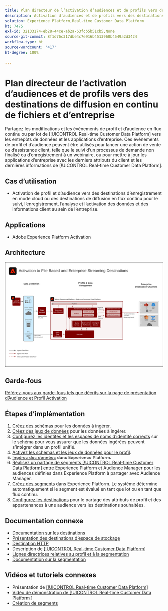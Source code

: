 ```yaml
---
title: Plan directeur de l’activation d’audiences et de profils vers des destinations de diffusion en continu de fichiers et d’entreprise
description: Activation d’audiences et de profils vers des destinations d’entreprise
solution: Experience Platform,Real-time Customer Data Platform
kt: 7475
exl-id: 32133174-eb28-44ce-ab2a-63fcb5b51cb5,None
source-git-commit: 8f1d76c317dbe4c7e916b4513960b4549a2d3424
workflow-type: ht
source-wordcount: '417'
ht-degree: 100%

---
```


# Plan directeur de l’activation d’audiences et de profils vers des destinations de diffusion en continu de fichiers et d’entreprise

Partagez les modifications et les événements de profil et d’audience en flux continu ou par lot de [!UICONTROL Real-time Customer Data Platform] vers les entrepôts de données et les applications d’entreprise. Ces événements de profil et d’audience peuvent être utilisés pour lancer une action de vente ou d’assistance client, telle que le suivi d’un processus de demande non finalisé ou d’enregistrement à un webinaire, ou pour mettre à jour les applications d’entreprise avec les derniers attributs du client et les dernières informations de [!UICONTROL Real-time Customer Data Platform].

## Cas d’utilisation

* Activation de profil et d’audience vers des destinations d’enregistrement en mode cloud ou des destinations de diffusion en flux continu pour le suivi, l’enregistrement, l’analyse et l’activation des données et des informations client au sein de l’entreprise.

## Applications

* Adobe Experience Platform Activation

## Architecture

<img src="assets/enterprise_destination_activation.svg" alt="Architecture de référence pour le scénario d’activation en entreprise" style="border:1px solid #4a4a4a" />


## Garde-fous

[Référez-vous aux garde-fous tels que décrits sur la page de présentation d’Audience et Profil Activation](overview.md)

## Étapes d’implémentation

1. [Créez des schémas](https://experienceleague.adobe.com/docs/platform-learn/tutorials/schemas/create-a-schema.html?lang=fr) pour les données à ingérer.
1. [Créez des jeux de données](https://experienceleague.adobe.com/docs/platform-learn/tutorials/data-ingestion/create-datasets-and-ingest-data.html?lang=fr) pour les données à ingérer.
1. [Configurez les identités et les espaces de noms d’identité corrects](https://experienceleague.adobe.com/docs/platform-learn/tutorials/identities/label-ingest-and-verify-identity-data.html?lang=fr) sur le schéma pour vous assurer que les données ingérées peuvent s’intégrer dans un profil unifié.
1. [Activez les schémas et les jeux de données pour le profil](https://experienceleague.adobe.com/docs/platform-learn/tutorials/profiles/bring-data-into-the-real-time-customer-profile.html?lang=fr).
1. [Ingérez des données](https://experienceleague.adobe.com/?recommended=ExperiencePlatform-D-1-2020.1.dataingestion&amp;lang=fr) dans Experience Platform.
1. [Réalisez un partage de segments [!UICONTROL Real-time Customer Data Platform] entre ](https://www.adobe.com/go/audiences)Experience Platform et Audience Manager pour les audiences définies dans Experience Platform à partager avec Audience Manager.
1. [Créez des segments](https://experienceleague.adobe.com/docs/platform-learn/tutorials/segments/create-segments.html?lang=fr) dans Experience Platform. Le système détermine automatiquement si le segment est évalué en tant que lot ou en tant que flux continu.
1. [Configurez les destinations](https://experienceleague.adobe.com/docs/platform-learn/tutorials/destinations/create-destinations-and-activate-data.html?lang=fr) pour le partage des attributs de profil et des appartenances à une audience vers les destinations souhaitées.

## Documentation connexe

* [Documentation sur les destinations](https://experienceleague.adobe.com/docs/experience-platform/destinations/catalog/overview.html?lang=fr)
* [Présentation des destinations d’espace de stockage](https://experienceleague.adobe.com/docs/experience-platform/destinations/catalog/cloud-storage/overview.html?lang=fr#catalog)
* [Destination HTTP](https://experienceleague.adobe.com/docs/experience-platform/destinations/catalog/http-destination.html?lang=fr#overview)
* Description de [[!UICONTROL Real-time Customer Data Platform]](https://helpx.adobe.com/fr/legal/product-descriptions/real-time-customer-data-platform.html)
* [Lignes directrices relatives au profil et à la segmentation](https://experienceleague.adobe.com/docs/experience-platform/profile/guardrails.html?lang=fr)
* [Documentation sur la segmentation](https://experienceleague.adobe.com/docs/experience-platform/segmentation/api/streaming-segmentation.html?lang=fr)

## Vidéos et tutoriels connexes

* Présentation de [[!UICONTROL Real-time Customer Data Platform]](https://experienceleague.adobe.com/docs/platform-learn/tutorials/application-services/rtcdp/understanding-the-real-time-customer-data-platform.html?lang=fr)
* [Vidéo de démonstration de [!UICONTROL Real-time Customer Data Platform ]](https://experienceleague.adobe.com/docs/platform-learn/tutorials/application-services/rtcdp/demo.html?lang=fr)
* [Création de segments](https://experienceleague.adobe.com/docs/platform-learn/tutorials/segments/create-segments.html?lang=fr)
